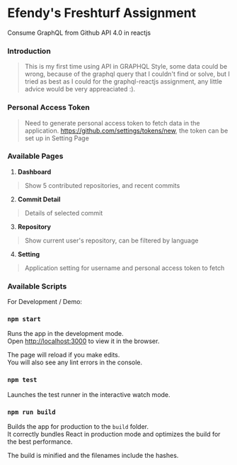 # Efendy's Freshturf Assignment

Consume GraphQL from Github API 4.0 in reactjs

### Introduction
> This is my first time using API in GRAPHQL Style, some data could be wrong, because of the graphql query that I couldn't find or solve, but I tried as best as I could for the graphql-reactjs assignment, any little advice would be very appreaciated :).

### Personal Access Token
> Need to generate personal access token to fetch data in the application. 
https://github.com/settings/tokens/new, the token can be set up in Setting Page

### Available Pages

1. **Dashboard**
> Show 5 contributed repositories, and recent commits

2. **Commit Detail**
> Details of selected commit

3. **Repository**
> Show current user's repository, can be filtered by language

4. **Setting**
> Application setting for username and personal access token to fetch

### Available Scripts

For Development / Demo:

### `npm start`

Runs the app in the development mode.<br>
Open [http://localhost:3000](http://localhost:3000) to view it in the browser.

The page will reload if you make edits.<br>
You will also see any lint errors in the console.

### `npm test`

Launches the test runner in the interactive watch mode.<br>

### `npm run build`

Builds the app for production to the `build` folder.<br>
It correctly bundles React in production mode and optimizes the build for the best performance.

The build is minified and the filenames include the hashes.<br>